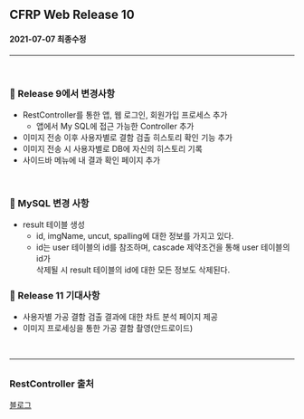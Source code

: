 ## CFRP Web Release 10

#### 2021-07-07 최종수정

***

<br>

### :pushpin: Release 9에서 변경사항

- RestController를 통한 앱, 웹 로그인, 회원가입 프로세스 추가
  - 앱에서 My SQL에 접근 가능한 Controller 추가
- 이미지 전송 이후 사용자별로 결함 검출 히스토리 확인 기능 추가
- 이미지 전송 시 사용자별로 DB에 자신의 히스토리 기록
- 사이드바 메뉴에 내 결과 확인 페이지 추가

<br> 

### :pushpin: MySQL 변경 사항

- result 테이블 생성
  - id, imgName, uncut, spalling에 대한 정보를 가지고 있다.
  - id는 user 테이블의 id를 참조하며, cascade 제약조건을 통해 user 테이블의 id가<br> 삭제될 시 result 테이블의 id에 대한 모든 정보도 삭제된다.

### :pushpin: Release 11 기대사항

- 사용자별 가공 결함 검출 결과에 대한 차트 분석 페이지 제공
- 이미지 프로세싱을 통한 가공 결함 촬영(안드로이드)



<br>

***

## 

### RestController 출처

[블로그](https://ecolumbus.tistory.com/4 ) 